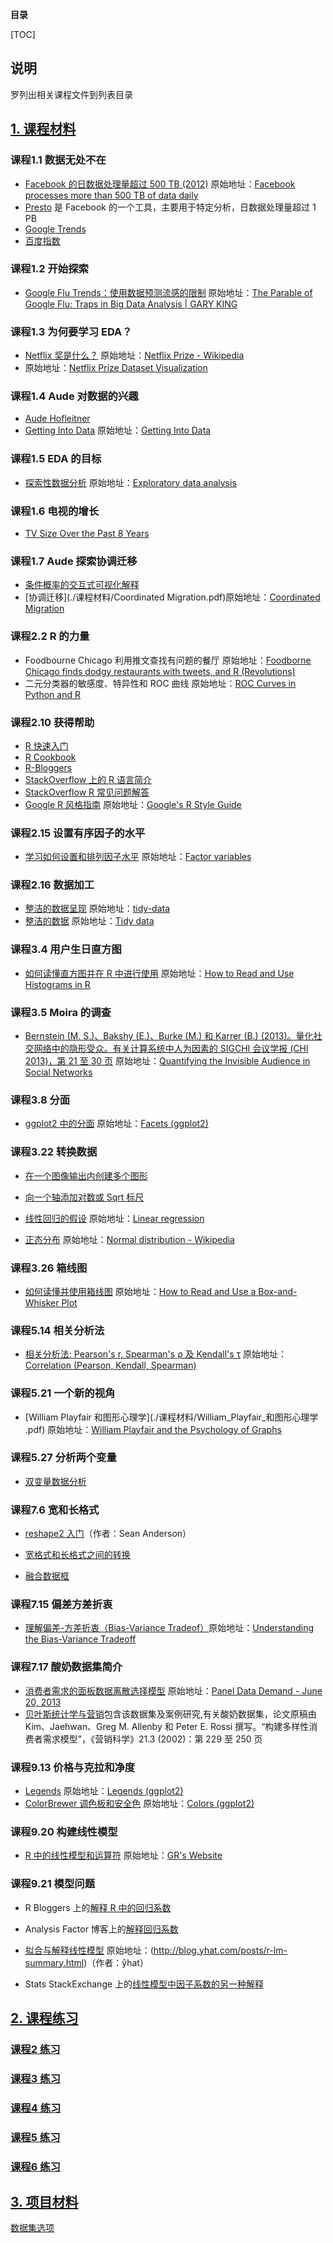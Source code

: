 **目录**

[TOC]

## 说明

罗列出相关课程文件到列表目录

## [1. 课程材料](./课程材料)

### 课程1.1 数据无处不在

*  [Facebook 的日数据处理量超过 500 TB (2012)](./课程材料/facebook-processes-more-than-500-tb-of-data-daily.pdf) 原始地址：[Facebook processes more than 500 TB of data daily](https://www.cnet.com/news/facebook-processes-more-than-500-tb-of-data-daily/)
* [Presto](http://prestodb.io/) 是 Facebook 的一个工具，主要用于特定分析，日数据处理量超过 1 PB
* [Google Trends ](http://www.google.com/trends/explore#q=chicken%2C%20music%2C%20movies&cmpt=q)
* [百度指数](https://index.baidu.com/)

### 课程1.2 开始探索

* [Google Flu Trends：使用数据预测流感的限制](./课程材料/Google_Flu_Trends使用数据预测流感的限制.pdf) 原始地址：[The Parable of Google Flu: Traps in Big Data Analysis | GARY KING](https://gking.harvard.edu/publications/parable-google-flu%C2%A0traps-big-data-analysis) 

### 课程1.3 为何要学习 EDA？

* [Netflix 奖是什么？](./课程材料/Netflix_Prize.pdf)  原始地址：[Netflix Prize - Wikipedia](https://en.wikipedia.org/wiki/Netflix_Prize)
* 原始地址：[Netflix Prize Dataset Visualization](https://flowingdata.com/2007/12/11/netflix-prize-dataset-visualization/)

### 课程1.4 Aude 对数据的兴趣

* [Aude Hofleitner](http://www.linkedin.com/in/audehofleitner)
* [Getting Into Data](./课程材料/Getting_Into_Data.pdf) 原始地址：[Getting Into Data](https://www.udacity.com/api/nodes/903038546/supplemental_media/getting-into-datapdf/download)

### 课程1.5 EDA 的目标

* [探索性数据分析](./课程材料/Exploratory_data_analysis.pdf) 原始地址：[Exploratory data analysis](https://en.wikipedia.org/wiki/Exploratory_data_analysis)

### 课程1.6 电视的增长

* [TV Size Over the Past 8 Years](https://flowingdata.com/2009/09/23/tv-size-over-the-past-8-years/)

### 课程1.7 Aude 探索协调迁移

* [条件概率的交互式可视化解释](http://setosa.io/conditional/)
* [协调迁移](./课程材料/Coordinated Migration.pdf)原始地址：[Coordinated Migration](https://www.facebook.com/notes/facebook-data-science/coordinated-migration/10151930946453859)

### 课程2.2 R 的力量

*  Foodbourne Chicago 利用推文查找有问题的餐厅 原始地址：[Foodborne Chicago finds dodgy restaurants with tweets, and R (Revolutions)](https://blog.revolutionanalytics.com/2013/08/foodborne-chicago.html)
*  二元分类器的敏感度、特异性和 ROC 曲线  原始地址：[ROC Curves in Python and R ](https://community.alteryx.com/t5/Data-Science-Blog/ROC-Curves-in-Python-and-R/ba-p/138430)

### 课程2.10 获得帮助

* [R 快速入门](http://www.statmethods.net/)
* [R Cookbook](http://www.cookbook-r.com/)
* [R-Bloggers](http://www.r-bloggers.com/)
* [StackOverflow 上的 R 语言简介](http://stackoverflow.com/tags/r/info)
* [StackOverflow R 常见问题解答](http://stackoverflow.com/questions/tagged/r-faq%20)
* [Google R 风格指南](./课程材料/Google_R_风格指南.pdf) 原始地址：[Google's R Style Guide](https://google.github.io/styleguide/Rguide.xml)

### 课程2.15 设置有序因子的水平

* [学习如何设置和排列因子水平](./课程材料/学习如何设置和排列因子水平.pdf) 原始地址：[Factor variables](https://stats.idre.ucla.edu/r/modules/factor-variables/)

### 课程2.16 数据加工

* [整洁的数据呈现](./课程材料/Tidy_data.pdf) 原始地址：[tidy-data](http://courses.had.co.nz.s3-website-us-east-1.amazonaws.com/12-rice-bdsi/slides/07-tidy-data.pdf)
* [整洁的数据](./课程材料/tidy-data.pdf) 原始地址：[Tidy data](http://vita.had.co.nz/papers/tidy-data.pdf)

### 课程3.4 用户生日直方图

* [如何读懂直方图并在 R 中进行使用](./课程材料/如何读懂直方图并在R中进行使用.pdf) 原始地址：[How to Read and Use Histograms in R](https://flowingdata.com/2014/02/27/how-to-read-histograms-and-use-them-in-r/)

### 课程3.5 Moira 的调查

* [Bernstein (M. S.)、Bakshy (E.)、Burke (M.) 和 Karrer (B.) (2013)。量化社交网络中的隐形受众。有关计算系统中人为因素的 SIGCHI 会议学报 (CHI 2013)，第 21 至 30 页](./课程材料/invisibleaudience.pdf) 原始地址：[Quantifying the Invisible Audience in Social Networks](http://hci.stanford.edu/publications/2013/invisibleaudience/invisibleaudience.pdf)

### 课程3.8 分面

* [ggplot2 中的分面](./课程材料/Facet.pdf) 原始地址：[Facets (ggplot2)](http://www.cookbook-r.com/Graphs/Facets_(ggplot2)/)

### 课程3.22 转换数据

* [在一个图像输出内创建多个图形](http://lightonphiri.org/blog/ggplot2-multiple-plots-in-one-graph-using-gridextra)
* [向一个轴添加对数或 Sqrt 标尺](http://docs.ggplot2.org/current/scale_continuous.html)

* [线性回归的假设](./课程材料/Linear_regression.pdf)  原始地址：[Linear regression](https://en.wikipedia.org/wiki/Linear_regression#Assumptions)

* [正态分布](./课程材料/相关分析法.pdfNormal_distribution.pdf) 原始地址：[Normal distribution - Wikipedia](https://en.wikipedia.org/wiki/Normal_distribution)

### 课程3.26 箱线图

* [如何读懂并使用箱线图](./课程材料/如何读懂并使用箱线图.pdf) 原始地址：[How to Read and Use a Box-and-Whisker Plot](https://flowingdata.com/2008/02/15/how-to-read-and-use-a-box-and-whisker-plot/)

### 课程5.14 相关分析法

* [相关分析法: Pearson's r, Spearman's ρ 及 Kendall's τ](./课程材料/相关分析法.pdf) 原始地址：[Correlation (Pearson, Kendall, Spearman)](https://www.statisticssolutions.com/correlation-pearson-kendall-spearman/)

### 课程5.21 一个新的视角

*  [William Playfair 和图形心理学](./课程材料/William_Playfair_和图形心理学 .pdf) 原始地址：[William Playfair and the Psychology of Graphs ](http://www.psych.utoronto.ca/users/spence/Spence%20(2006).pdf)

### 课程5.27 分析两个变量

* [双变量数据分析](http://dept.stat.lsa.umich.edu/~kshedden/Courses/Stat401/Notes/401-bivariate-slides.pdf) 

### 课程7.6 宽和长格式

* [reshape2 入门](http://www.seananderson.ca/2013/10/19/reshape.html)（作者：Sean Anderson）

* [宽格式和长格式之间的转换](http://www.cookbook-r.com/Manipulating_data/Converting_data_between_wide_and_long_format/)

* [融合数据框](http://www.r-bloggers.com/melt/)

### 课程7.15 偏差方差折衷

* [理解偏差-方差折衷（Bias-Variance Tradeof）](./课程材料/理解偏差_方差折衷Bias-Variance_Tradeof.pdf)原始地址：[Understanding the Bias-Variance Tradeoff](http://scott.fortmann-roe.com/docs/BiasVariance.html)

### 课程7.17 酸奶数据集简介

* [消费者需求的面板数据离散选择模型](./课程材料/Panel_Data_Demand.pdf) 原始地址：[Panel Data Demand - June 20, 2013](http://www.nuff.ox.ac.uk/Economics/papers/2013/Panel%20Data%20Demand%20-%20June%2020,%202013.pdf)
* [贝叶斯统计学与营销](http://www.perossi.org/home/bsm-1)包含该数据集及案例研究,有关酸奶数据集，论文原稿由 Kim、Jaehwan、Greg M. Allenby 和 Peter E. Rossi 撰写。“构建多样性消费者需求模型”，《营销科学》21.3 (2002)：第 229 至 250 页

### 课程9.13 价格与克拉和净度

* [Legends](./课程材料/Legends.pdf) 原始地址：[Legends (ggplot2)](http://www.cookbook-r.com/Graphs/Legends_(ggplot2)/)
* [ColorBrewer 调色板和安全色](./课程材料/palettes_color_brewer.pdf) 原始地址：[Colors (ggplot2)](http://www.cookbook-r.com/Graphs/Colors_(ggplot2)/#palettes-color-brewer)

### 课程9.20 构建线性模型

* [R 中的线性模型和运算符](./课程材料/R中的线性模型和运算符.pdf) 原始地址：[GR's Website](https://data.princeton.edu/r/linearmodels)

### 课程9.21 模型问题

* R Bloggers 上的[解释 R 中的回归系数](http://www.r-bloggers.com/interpreting-regression-coefficient-in-r/?utm_source=feedburner&utm_medium=email&utm_campaign=Feed%3A+RBloggers+%28R+bloggers%29)

* Analysis Factor 博客上的[解释回归系数](http://www.theanalysisfactor.com/interpreting-regression-coefficients/)

* [拟合与解释线性模型](./课程材料/拟合与解释线性模型.pdf) 原始地址：(http://blog.yhat.com/posts/r-lm-summary.html)（作者：ŷhat）

* Stats StackExchange 上的[线性模型中因子系数的另一种解释](http://stats.stackexchange.com/a/24256)



## [2. 课程练习](./课程练习)

### [课程2 练习](./课程练习/lesson2)

### [课程3 练习](./课程练习/lesson3)

### [课程4 练习](./课程练习/lesson4)

### [课程5 练习](./课程练习/lesson5)

### [课程6 练习](./课程练习/lesson6)



## [3. 项目材料](./项目材料)

[数据集选项](https://github.com/udacity/new-dand-advanced-china/blob/master/%E6%8E%A2%E7%B4%A2%E6%80%A7%E6%95%B0%E6%8D%AE%E5%88%86%E6%9E%90/%E9%A1%B9%E7%9B%AE/%E6%8E%A2%E7%B4%A2%E6%80%A7%E6%95%B0%E6%8D%AE%E5%88%86%E6%9E%90_%E6%95%B0%E6%8D%AE%E9%9B%86.md)